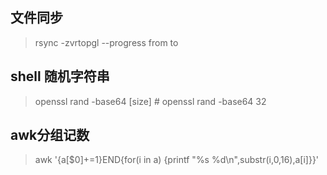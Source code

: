 ## 文件同步
> rsync -zvrtopgl --progress from to

## shell 随机字符串
> openssl rand -base64 [size]  # openssl rand -base64 32

## awk分组记数
> awk '{a[$0]+=1}END{for(i in a) {printf "%s %d\n",substr(i,0,16),a[i]}}'
